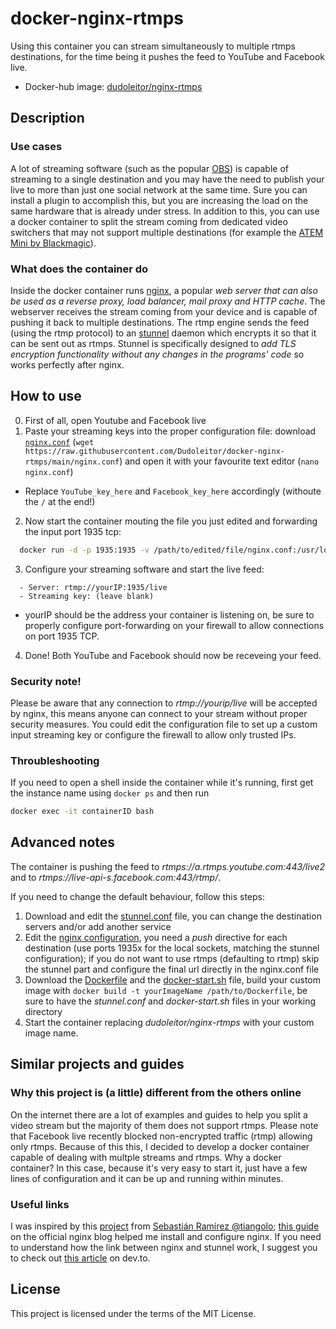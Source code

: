 # docker-nginx-rtmps
Using this container you can stream simultaneously to multiple rtmps destinations, for the time being it pushes the feed to YouTube and Facebook live.
- Docker-hub image: [dudoleitor/nginx-rtmps](https://hub.docker.com/repository/docker/dudoleitor/nginx-rtmps)



## Description
### Use cases
A lot of streaming software (such as the popular [OBS](https://obsproject.com/)) is capable of streaming to a single destination and you may have the need to publish your live to more than just one social network at the same time. Sure you can install a plugin to accomplish this, but you are increasing the load on the same hardware that is already under stress.
In addition to this, you can use a docker container to split the stream coming from dedicated video switchers that may not support multiple destinations (for example the [ATEM Mini by Blackmagic](https://www.blackmagicdesign.com/products/atemmini)).

### What does the container do
Inside the docker container runs [nginx](https://www.nginx.com/), a popular *web server that can also be used as a reverse proxy, load balancer, mail proxy and HTTP cache*. The webserver receives the stream coming from your device and is capable of pushing it back to multiple destinations. The rtmp engine sends the feed (using the rtmp protocol) to an [stunnel](https://www.stunnel.org/) daemon which encrypts it so that it can be sent out as rtmps. Stunnel is specifically designed to *add TLS encryption functionality without any changes in the programs' code* so works perfectly after nginx.



## How to use
0. First of all, open Youtube and Facebook live
1. Paste your streaming keys into the proper configuration file: download [`nginx.conf`](https://github.com/Dudoleitor/docker-nginx-rtmps/blob/main/nginx.conf) (`wget https://raw.githubusercontent.com/Dudoleitor/docker-nginx-rtmps/main/nginx.conf`) and open it with your favourite text editor (`nano nginx.conf`)
  - Replace `YouTube_key_here` and `Facebook_key_here` accordingly (withoute the `/` at the end!)
2. Now start the container mouting the file you just edited and forwarding the input port 1935 tcp:
```bash
  docker run -d -p 1935:1935 -v /path/to/edited/file/nginx.conf:/usr/local/nginx/conf/nginx.conf:ro dudoleitor/nginx-rtmps
```
3. Configure your streaming software and start the live feed:
```
  - Server: rtmp://yourIP:1935/live
  - Streaming key: (leave blank)
```
  - yourIP should be the address your container is listening on, be sure to properly configure port-forwarding on your firewall to allow connections on port 1935 TCP.
4. Done! Both YouTube and Facebook should now be receveing your feed.

### Security note!
Please be aware that any connection to *rtmp://yourip/live* will be accepted by nginx, this means anyone can connect to your stream without proper security measures. You could edit the configuration file to set up a custom input streaming key or configure the firewall to allow only trusted IPs.

### Throubleshooting
If you need to open a shell inside the container while it's running, first get the instance name using `docker ps` and then run
```bash
docker exec -it containerID bash
```


## Advanced notes
The container is pushing the feed to *rtmps://a.rtmps.youtube.com:443/live2* and to *rtmps://live-api-s.facebook.com:443/rtmp/*.

If you need to change the default behaviour, follow this steps:
1. Download and edit the [stunnel.conf](https://github.com/Dudoleitor/docker-nginx-rtmps/blob/main/build-scripts/stunnel.conf) file, you can change the destination servers and/or add another service
2. Edit the [nginx configuration](https://github.com/Dudoleitor/docker-nginx-rtmps/blob/main/nginx.conf), you need a *push* directive for each destination (use ports 1935x for the local sockets, matching the stunnel configuration); if you do not want to use rtmps (defaulting to rtmp) skip the stunnel part and configure the final url directly in the nginx.conf file
3. Download the [Dockerfile](https://github.com/Dudoleitor/docker-nginx-rtmps/blob/main/build-scripts/Dockerfile) and the [docker-start.sh](https://github.com/Dudoleitor/docker-nginx-rtmps/blob/main/build-scripts/docker-start.sh) file, build your custom image with `docker build -t yourImageName /path/to/Dockerfile`, be sure to have the *stunnel.conf* and *docker-start.sh* files in your working directory
4. Start the container replacing *dudoleitor/nginx-rtmps* with your custom image name.



## Similar projects and guides
### Why this project is (a little) different from the others online
On the internet there are a lot of examples and guides to help you split a video stream but the majority of them does not support rtmps. Please note that Facebook live recently blocked non-encrypted traffic (rtmp) allowing only rtmps.
Because of this this, I decided to develop a docker container capable of dealing with multple streams and rtmps. Why a docker container? In this case, because it's very easy to start it, just have a few lines of configuration and it can be up and running within minutes.

### Useful links
I was inspired by this [project](https://github.com/tiangolo/nginx-rtmp-docker) from [Sebastián Ramírez @tiangolo](https://github.com/tiangolo); [this guide](https://www.nginx.com/blog/video-streaming-for-remote-learning-with-nginx/) on the official nginx blog helped me install and configure nginx. If you need to understand how the link between nginx and stunnel work, I suggest you to check out [this article](https://dev.to/lax/rtmps-relay-with-stunnel-12d3) on dev.to.


## License
This project is licensed under the terms of the MIT License.

